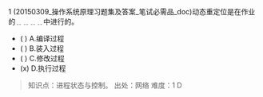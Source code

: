 1
(20150309_操作系统原理习题集及答案_笔试必需品_doc)动态重定位是在作业的﹎﹎﹎﹎中进行的。
- ( ) A.编译过程 
- ( ) B.装入过程 
- ( ) C.修改过程 
- (x) D.执行过程

> 知识点：进程状态与控制。
> 出处：网络
> 难度：1
> D
